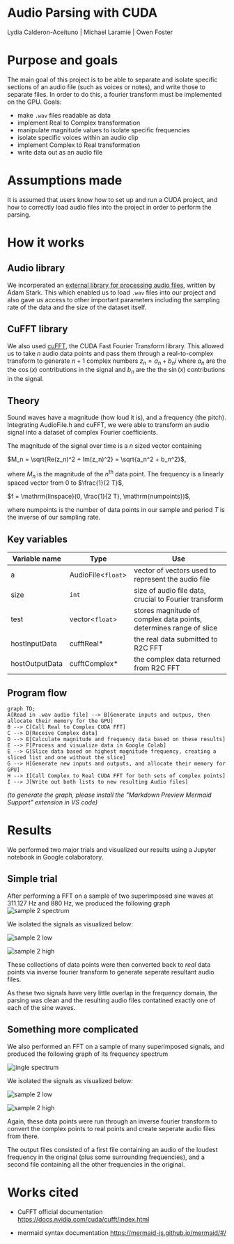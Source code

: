 # Audio Parsing with CUDA
Lydia Calderon-Aceituno | Michael Laramie | Owen Foster

# Purpose and goals 
The main goal of this project is to be able to separate and isolate specific sections of an audio file (such as voices or notes), and write those to separate files. In order to do this, a fourier transform must be implemented on the GPU.
Goals:
- make `.wav` files readable as data
- implement Real to Complex transformation
- manipulate magnitude values to isolate specific frequencies
- isolate specific voices within an audio clip
- implement Complex to Real transformation
- write data out as an audio file

# Assumptions made
It is assumed that users know how to set up and run a CUDA project, and how to correctly load audio files into the project in order to perform the parsing. 

# How it works 
## Audio library 
We incorperated an [external library for processing audio files](https://github.com/adamstark/AudioFile/blob/master/AudioFile.h), written by Adam Stark. This which enabled us to load `.wav` files into our project and also gave us access to other important parameters including the sampling rate of the data and the size of the dataset itself.
## CuFFT library 
We also used [cuFFT](https://docs.nvidia.com/cuda/cufft/index.html), the CUDA Fast Fourier Transform library. This allowed us to take $n$ audio data points and pass them through a real-to-complex transform to generate $n+1$ complex numbers $z_n = a_n+b_ni$ where $a_n$ are the the $\cos(x)$ contributions in the signal and $b_n$ are the the $\sin(x)$ contributions in the signal.

## Theory 
Sound waves have a magnitude (how loud it is), and a frequency (the pitch). Integrating AudioFile.h and cuFFT, we were able to transform an audio signal into a dataset of complex Fourier coefficients. 

The magnitude of the signal over time is a $n$ sized vector containing 

$M_n = \sqrt{Re(z_n)^2 + Im(z_n)^2} = \sqrt{a_n^2 + b_n^2}$, 

where $M_n$ is the magnitude of the $n^{\mathrm{th}}$ data point. The frequency is a linearly spaced vector from $0$ to $\frac{1}{2 T}$, 

$f = \mathrm{linspace}(0, \frac{1}{2 T}, \mathrm{numpoints})$,

where $\mathrm{numpoints}$ is the number of data points in our sample and period $T$ is the inverse of our sampling rate. 


## Key variables 
| Variable name | Type | Use|
|---------------|------|----|
| a | AudioFile<`float`> | vector of vectors used to represent the audio file |
| size | `int` | size of audio file data, crucial to Fourier transform |
| test | vector<`float`> | stores magnitude of complex data points, determines range of slice |
| hostInputData | cufftReal* | the real data submitted to R2C FFT |
| hostOutputData | cufftComplex* | the complex data returned from R2C FFT |


## Program flow
```mermaid 
graph TD;
A[Read in .wav audio file] --> B[Generate inputs and outpus, then allocate their memory for the GPU]
B --> C[Call Real to Complex CUDA FFT]
C --> D[Receive Complex data]
D --> E[Calculate magnitude and frequency data based on these results]
E --> F[Process and visualize data in Google Colab]
E --> G[Slice data based on highest magnitude frequency, creating a sliced list and one without the slice]
G --> H[Generate new inputs and outputs, and allocate their memory for GPU]
H --> I[Call Complex to Real CUDA FFT for both sets of complex points]
I --> J[Write out both lists to new resulting Audio files]
```
*(to generate the graph, please install the "Markdown Preview Mermaid Support" extension in VS code)*


# Results 
We performed two major trials and visualized our results using a Jupyter notebook in Google colaboratory.

## Simple trial
After performing a FFT on a sample of two superimposed sine waves at $311.127\ \mathrm{Hz}$ and $880\ \mathrm{Hz}$, we produced the following graph ![sample 2 spectrum](./images/samp2_spectrum.png)

We isolated the signals as visualized below:

![sample 2 low](./images/samp2_low.png)

![sample 2 high](./images/samp2_high.png)

These collections of data points were then converted back to *real* data points via inverse fourier transform to generate seperate resultant audio files. 

As these two signals have very little overlap in the frequency domain, the parsing was clean and the resulting audio files contatined exactly one of each of the sine waves. 

## Something more complicated
We also performed an FFT on a sample of many superimposed signals, and produced the following graph of its frequency spectrum

![jingle spectrum](./images/jingle_spectrum.png)

We isolated the signals as visualized below:

![sample 2 low](./images/jingle_low.png)

![sample 2 high](./images/jingle_high.png)

Again, these data points were run through an inverse fourier transform to convert the complex points to real points and create seperate audio files from there. 

The output files consisted of a first file containing an audio of the loudest frequency in the original (plus some surrounding frequencies), and a second file containing all the other frequencies in the original.

# Works cited 
* CuFFT official documentation <https://docs.nvidia.com/cuda/cufft/index.html>

* mermaid syntax documentation <https://mermaid-js.github.io/mermaid/#/>
